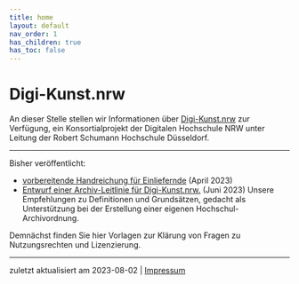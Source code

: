 ```yaml
---
title: home
layout: default
nav_order: 1
has_children: true
has_toc: false
---
```


# Digi-Kunst.nrw

An dieser Stelle stellen wir Informationen über [Digi-Kunst.nrw](https://www.rsh-duesseldorf.de/musikhochschule/wir-ueber-uns/digi-kunstnrw/) zur Verfügung, ein Konsortialprojekt der Digitalen Hochschule NRW unter Leitung der Robert Schumann Hochschule Düsseldorf.  

---
Bisher veröffentlicht:
- [vorbereitende Handreichung für Einliefernde](./docs/Handreichung) (April 2023)
- [Entwurf einer Archiv-Leitlinie für Digi-Kunst.nrw.](./docs/assets/2023-06-07_Archiv-Leitlinie_Digi-Kunst.nrw_Entwurf.pdf) (Juni 2023) Unsere Empfehlungen zu Definitionen und Grundsätzen, gedacht als Unterstützung bei der Erstellung einer eigenen Hochschul-Archivordnung.

Demnächst finden Sie hier Vorlagen zur Klärung von Fragen zu Nutzungsrechten und Lizenzierung.



---
zuletzt aktualisiert am 2023-08-02 | [Impressum](https://www.rsh-duesseldorf.de/service/datenschutz-impressum) 